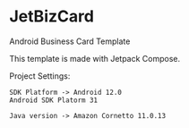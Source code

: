 # JetBizCard
Android Business Card Template

This template is made with Jetpack Compose.

Project Settings:
    
    SDK Platform -> Android 12.0
    Android SDK Platorm 31
    
    Java version -> Amazon Cornetto 11.0.13
